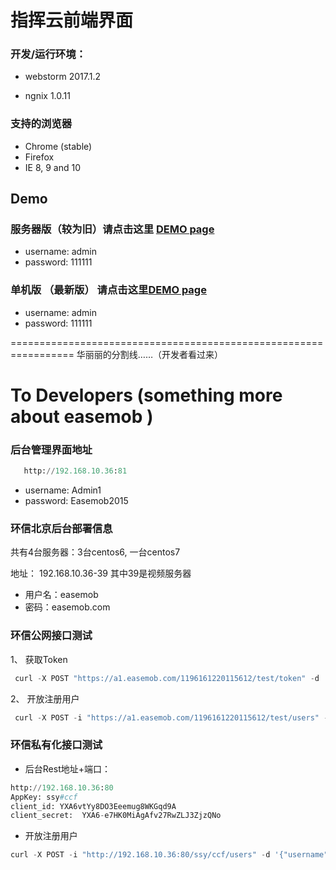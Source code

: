 指挥云前端界面
=======================


### 开发/运行环境：

 - webstorm 2017.1.2
 
 
 - ngnix 1.0.11


### 支持的浏览器

 - Chrome (stable)
 - Firefox
 - IE 8, 9 and 10
 


## Demo

 
### 服务器版（较为旧）请点击这里 [DEMO page](http://192.168.6.70:80)

 - username: admin
 - password: 111111
  
### 单机版 （最新版） 请点击这里[DEMO page](http://192.168.5.183:9091)
 - username: admin
 - password: 111111
  
 


=================================================================
华丽丽的分割线……（开发者看过来）
 
# To Developers (something more about easemob )



### 后台管理界面地址

```python
   http://192.168.10.36:81
```
- username: Admin1
- password: Easemob2015

### 环信北京后台部署信息
 
 共有4台服务器：3台centos6, 一台centos7

 地址： 192.168.10.36-39  其中39是视频服务器

- 用户名：easemob
- 密码：easemob.com




### 环信公网接口测试

1、 获取Token

 
```python
 curl -X POST "https://a1.easemob.com/1196161220115612/test/token" -d '{"grant_type":"client_credentials","client_id":"YXA6b6Kh0MZjEeaHHcfN-8f80A","client_secret":"YXA6Rz7jCdaPaip0NMdcRhf64c8b5Zc"}'
```
2、 开放注册用户

```python
 curl -X POST -i "https://a1.easemob.com/1196161220115612/test/users" -d '{"username":"jliu","password":"123456"}'
```

### 环信私有化接口测试

- 后台Rest地址+端口：
 

```python
http://192.168.10.36:80
AppKey: ssy#ccf
client_id: YXA6vtYy8DO3Eeemug8WKGqd9A
client_secret:  YXA6-e7HK0MiAgAfv27RwZLJ3ZjzQNo
```

- 开放注册用户
```python
curl -X POST -i "http://192.168.10.36:80/ssy/ccf/users" -d '{"username":"jliu","password":"123456"}'
```